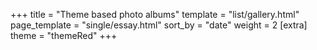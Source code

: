 +++
title = "Theme based photo albums"
template = "list/gallery.html"
page_template = "single/essay.html"
sort_by = "date"
weight = 2
[extra]
theme = "themeRed"
+++
